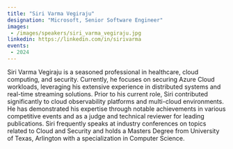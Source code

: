 ```yaml
---
title: "Siri Varma Vegiraju"
designation: "Microsoft, Senior Software Engineer"
images:
 - /images/speakers/siri_varma_vegiraju.jpg
linkedin: https://linkedin.com/in/sirivarma
events:
 - 2024
---
```


Siri Varma Vegiraju is a seasoned professional in healthcare, cloud computing, and security. Currently, he focuses on securing Azure Cloud workloads, leveraging his extensive experience in distributed systems and real-time streaming solutions. Prior to his current role, Siri contributed significantly to cloud observability platforms and multi-cloud environments. He has demonstrated his expertise through notable achievements in various competitive events and as a judge and technical reviewer for leading publications. Siri frequently speaks at industry conferences on topics related to Cloud and Security and holds a Masters Degree from University of Texas, Arlington with a specialization in Computer Science.